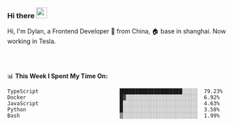 ### Hi there <img src="https://media.giphy.com/media/hvRJCLFzcasrR4ia7z/giphy.gif" width="25px">

<!-- ![visitors](https://visitor-badge.glitch.me/badge?page_id=dislfyer.dislfyer) -->

Hi, I'm Dylan, a Frontend Developer 🚀 from China, 🏠 base in shanghai. Now working in Tesla.

<br/>
<br/>

📊 **This Week I Spent My Time On:**


<!--START_SECTION:waka-->

```text
TypeScript                          ████████████████████░░░░░  79.23%
Docker                              █▓░░░░░░░░░░░░░░░░░░░░░░░  6.92%
JavaScript                          █░░░░░░░░░░░░░░░░░░░░░░░░  4.63%
Python                              █░░░░░░░░░░░░░░░░░░░░░░░░  3.58%
Bash                                ▒░░░░░░░░░░░░░░░░░░░░░░░░  1.99%
```

<!--END_SECTION:waka-->

<!--
**About Me:**
 -->
